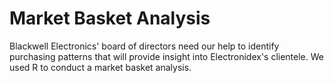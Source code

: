 # Market Basket Analysis
Blackwell Electronics' board of directors need our help to identify purchasing patterns that will provide insight into Electronidex's clientele. 
We used R to conduct a market basket analysis.
